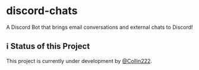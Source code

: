 # discord-chats
A Discord Bot that brings email conversations and external chats to Discord!

## ℹ️ Status of this Project
This project is currently under development by [@Collin222](https://github.com/Collin222).
